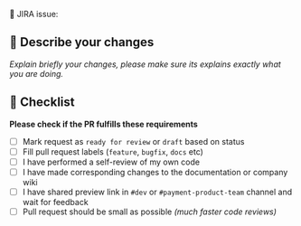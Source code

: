 📌 JIRA issue: <!-- JIRA issue URL address -->

## 🎈 Describe your changes

_Explain briefly your changes, please make sure its explains exactly what you are doing._

## 📎 Checklist
**Please check if the PR fulfills these requirements**

- [ ] Mark request as `ready for review` or `draft` based on status
- [ ] Fill pull request labels (`feature`, `bugfix`, `docs` etc)
- [ ] I have performed a self-review of my own code
- [ ] I have made corresponding changes to the documentation or company wiki
- [ ] I have shared preview link in `#dev` or `#payment-product-team` channel and wait for feedback
- [ ] Pull request should be small as possible _(much faster code reviews)_
